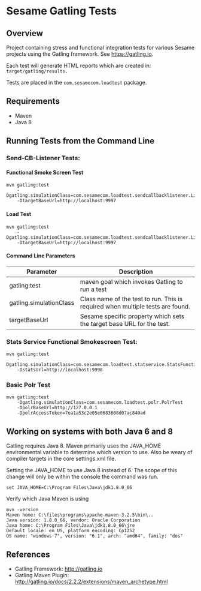 # Sesame Gatling Tests

## Overview
Project containing stress and functional integration tests for various Sesame projects using the Gatling framework. See https://gatling.io.

Each test will generate HTML reports which are created in: `target/gatling/results.`

Tests are placed in the `com.sesamecom.loadtest` package.


## Requirements
* Maven
* Java 8


## Running Tests from the Command Line

### Send-CB-Listener Tests:
#### Functional Smoke Screen Test
```
mvn gatling:test
    -Dgatling.simulationClass=com.sesamecom.loadtest.sendcallbacklistener.ListenerFunctionalTest
    -DtargetBaseUrl=http://localhost:9997
```
#### Load Test
```
mvn gatling:test
    -Dgatling.simulationClass=com.sesamecom.loadtest.sendcallbacklistener.ListenerStressTest
    -DtargetBaseUrl=http://localhost:9997
```
#### Command Line Parameters

Parameter | Description
----------|------------
gatling:test | maven goal which invokes Gatling to run a test
gatling.simulationClass | Class name of the test to run. This is required when multiple tests are found.
targetBaseUrl | Sesame specific property which sets the target base URL for the test.


### Stats Service Functional Smokescreen Test:
```
mvn gatling:test 
    -Dgatling.simulationClass=com.sesamecom.loadtest.statservice.StatsFunctionalTest 
    -DstatsUrl=http://localhost:9998
```

### Basic Polr Test
```
mvn gatling:test
    -Dgatling.simulationClass=com.sesamecom.loadtest.polr.PolrTest
    -DpolrBaseUrl=http://127.0.0.1
    -DpolrAccessToken=7ea1a53c2e05e0683608d07ac840ad
```

## Working on systems with both Java 6 and 8
Gatling requires Java 8. Maven primarily uses the JAVA_HOME environmental variable to determine which version to use. Also be weary of compiler targets in the core settings.xml file.

Setting the JAVA_HOME to use Java 8 instead of 6. The scope of this change will only be within the console the command was run.
```
set JAVA_HOME=C:\Program Files\Java\jdk1.8.0_66
```

Verify which Java Maven is using
```
mvn -version
Maven home: C:\files\programs\apache-maven-3.2.5\bin\..
Java version: 1.8.0_66, vendor: Oracle Corporation
Java home: C:\Program Files\Java\jdk1.8.0_66\jre
Default locale: en_US, platform encoding: Cp1252
OS name: "windows 7", version: "6.1", arch: "amd64", family: "dos"
```


## References
* Gatling Framework: http://gatling.io
* Gatling Maven Plugin: http://gatling.io/docs/2.2.2/extensions/maven_archetype.html
